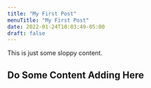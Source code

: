 ```yaml
---
title: "My First Post"
menuTitle: "My First Post"
date: 2022-01-24T10:03:49-05:00
draft: false
---
```


This is just some sloppy content.

## Do Some Content Adding Here
